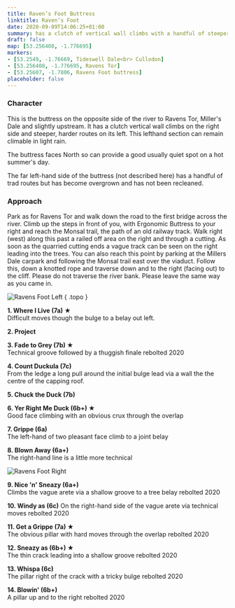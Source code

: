 ```yaml
---
title: Raven’s Foot Buttress 
linktitle: Raven’s Foot
date: 2020-09-09T14:06:25+01:00
summary: has a clutch of vertical wall climbs with a handful of steeper recently re-equipped routes on its left.
draft: false
map: [53.256408, -1.776695]
markers:
- [53.2549, -1.76669, Tideswell Dale<br> Cullodon]
- [53.256408, -1.776695, Ravens Tor]
- [53.25607, -1.7806, Ravens Foot buttress]
placeholder: false
---
```



### Character

This is the buttress on the opposite side of the river to Ravens Tor, Miller's Dale and slightly upstream. It has a clutch vertical wall climbs on the right side and steeper, harder routes on its left. This lefthand section can remain climable in light rain.


The buttress faces North so can provide a good usually quiet spot on a hot summer's day.


The far left-hand side of the buttress (not described here) has a handful of trad routes but has become overgrown and has not been recleaned.



### Approach

Park as for Ravens Tor and walk down the road to the first bridge across the river. Climb up the steps in front of you, with Ergonomic Buttress to your right and reach the Monsal trail, the path of an old railway track. Walk right (west) along this past a railed off area on the right and through a cutting. As soon as the quarried cutting ends a vague track can be seen on the right leading into the trees. You can also reach this point by parking at the Millers Dale carpark and following the Monsal trail east over the viaduct. Follow this, down a knotted rope and traverse down and to the right (facing out) to the cliff. Please do not traverse the river bank. Please leave the same way as you came in.


![Ravens Foot Left](/img/peak/millers-dale/ravens-foot-lh.jpg)
{ .topo }

**1. Where I Live (7a) &starf;**  
Difficult moves though the bulge to a belay out left.

**2. Project**

**3. Fade to Grey (7b) &starf;**  
Technical groove followed by a thuggish finale <span class="new">rebolted 2020</span>

**4. Count Duckula (7c)**  
From the ledge a long pull around the initial bulge lead via a wall the the centre of the capping roof.

**5. Chuck the Duck (7b)**

**6. Yer Right Me Duck (6b+) &starf;**  
Good face climbing with an obvious crux through the overlap

**7. Grippe (6a)**  
The left-hand of two pleasant face climb to a joint belay

**8. Blown Away (6a+)**  
The right-hand line is a little more technical


![Ravens Foot Right](/img/peak/millers-dale/ravens-foot-rh.jpg)

**9. Nice 'n' Sneazy (6a+)**  
Climbs the vague arete via a shallow groove to a tree belay <span class="new">rebolted 2020</span>

**10. Windy as (6c)** 
On the right-hand side of the vague arete via technical moves <span class="new">rebolted 2020</span>

**11. Get a Grippe (7a) &starf;**  
The obvious pillar with hard moves through the overlap <span class="new">rebolted 2020</span>

**12. Sneazy as (6b+) &starf;**  
The thin crack leading into a shallow groove <span class="new">rebolted 2020</span>

**13. Whispa (6c)**  
The pillar right of the crack with a tricky bulge <span class="new">rebolted 2020</span>

**14. Blowin' (6b+)**  
A pillar up and to the right <span class="new">rebolted 2020</span>



